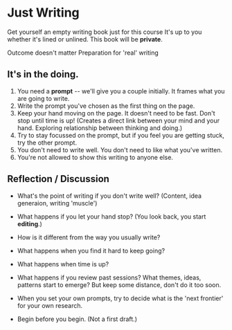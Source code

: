 # Just Writing

Get yourself an empty writing book just for this course
It's up to you whether it's lined or unlined.
This book will be **private**.

Outcome doesn't matter
Preparation for 'real' writing


## It's in the doing.

1. You need a **prompt** -- we'll give you a couple initially. It frames what you are going to write.
1. Write the prompt you've chosen as the first thing on the page.
2. Keep your hand moving on the page. It doesn't need to be fast. Don't stop until time is up! (Creates a direct link between your mind and your hand. Exploring relationship between thinking and doing.) 
2. Try to stay focussed on the prompt, but if you feel you are getting stuck, try the other prompt.
3. You don't need to write well. You don't need to like what you've written.
4. You're not allowed to show this writing to anyone else.



## Reflection / Discussion

* What's the point of writing if you don't write well? (Content, idea generaion, writing 'muscle')
* What happens if you let your hand stop? (You look back, you start **editing**.)
* How is it different from the way you usually write?
* What happens when you find it hard to keep going?
* What happens when time is up?
* What happens if you review past sessions? What themes, ideas, patterns start to emerge? But keep some distance, don't do it too soon.

* When you set your own prompts, try to decide what is the 'next frontier' for your own research.
* Begin before you begin. (Not a first draft.)
